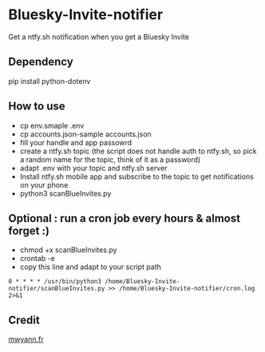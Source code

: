 # Bluesky-Invite-notifier
Get a ntfy.sh notification when you get a Bluesky Invite

## Dependency
pip install python-dotenv

## How to use
- cp env.smaple .env
- cp accounts.json-sample accounts.json
- fill your handle and app passowrd
- create a ntfy.sh topic (the script does not handle auth to ntfy.sh, so pick a random name for the topic, think of it as a password)
- adapt .env with your topic and ntfy.sh server
- Install ntfy.sh mobile app and subscribe to the topic to get notifications on your phone
- python3 scanBlueInvites.py

## Optional : run a cron job every hours & almost forget :)
- chmod +x scanBlueInvites.py
- crontab -e
- copy this line and adapt to your script path

`0 * * * * /usr/bin/python3 /home/Bluesky-Invite-notifier/scanBlueInvites.py >> /home/Bluesky-Invite-notifier/cron.log 2>&1
`
## Credit

[mwyann.fr](https://github.com/Mwyann/)
